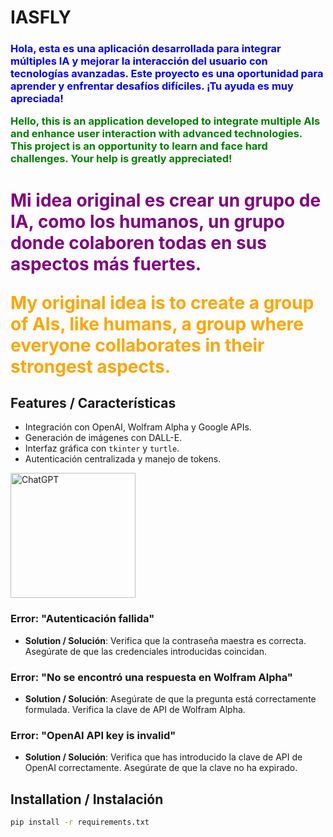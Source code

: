 # IASFLY

<h3>
<p style="color:blue;">
Hola, esta es una aplicación desarrollada para integrar múltiples IA y mejorar la interacción del usuario con tecnologías avanzadas. Este proyecto es una oportunidad para aprender y enfrentar desafíos difíciles. ¡Tu ayuda es muy apreciada!
</p>
<p style="color:green;">
Hello, this is an application developed to integrate multiple AIs and enhance user interaction with advanced technologies. This project is an opportunity to learn and face hard challenges. Your help is greatly appreciated!
</p>
</h3>

<h1>
<p style="color:purple;">
Mi idea original es crear un grupo de IA, como los humanos, un grupo donde colaboren todas en sus aspectos más fuertes.
</p>
<p style="color:orange;">
My original idea is to create a group of AIs, like humans, a group where everyone collaborates in their strongest aspects.
</p>
</h1>

## Features / Características

- Integración con OpenAI, Wolfram Alpha y Google APIs.
- Generación de imágenes con DALL-E.
- Interfaz gráfica con `tkinter` y `turtle`.
- Autenticación centralizada y manejo de tokens.
<img src="https://upload.wikimedia.org/wikipedia/commons/thumb/0/04/ChatGPT_logo.svg/600px-ChatGPT_logo.svg.png" alt="ChatGPT" width="200"/>

### Error: "Autenticación fallida"
- **Solution / Solución**: Verifica que la contraseña maestra es correcta. Asegúrate de que las credenciales introducidas coincidan.

### Error: "No se encontró una respuesta en Wolfram Alpha"
- **Solution / Solución**: Asegúrate de que la pregunta está correctamente formulada. Verifica la clave de API de Wolfram Alpha.

### Error: "OpenAI API key is invalid"
- **Solution / Solución**: Verifica que has introducido la clave de API de OpenAI correctamente. Asegúrate de que la clave no ha expirado.

## Installation / Instalación

```bash
pip install -r requirements.txt
